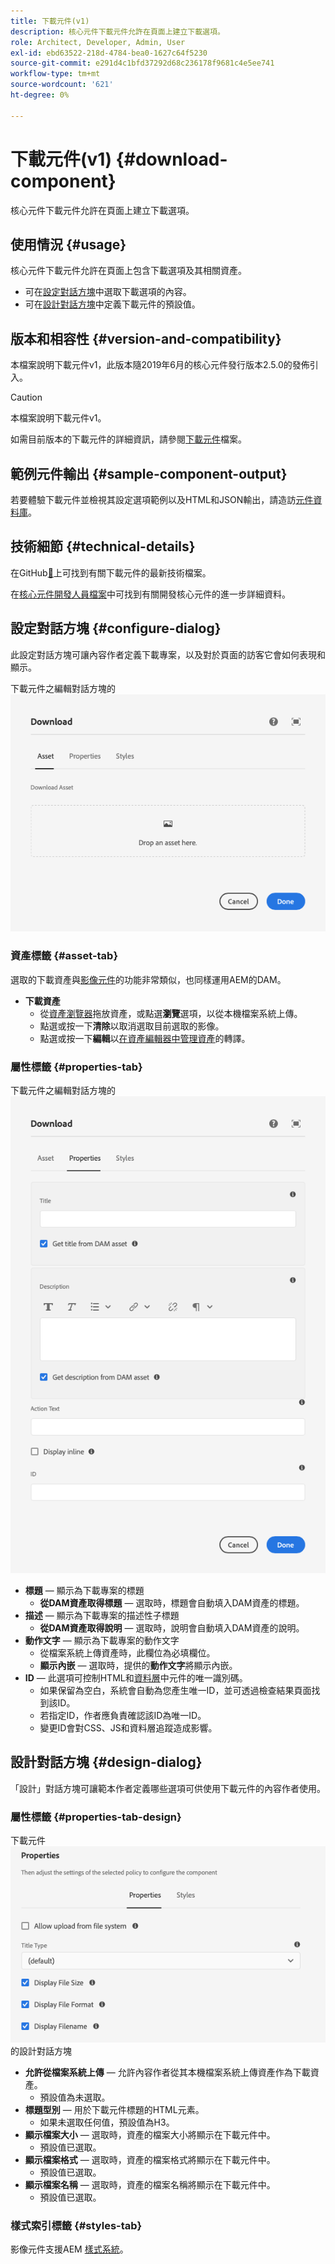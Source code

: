 ```yaml
---
title: 下載元件(v1)
description: 核心元件下載元件允許在頁面上建立下載選項。
role: Architect, Developer, Admin, User
exl-id: ebd63522-218d-4784-bea0-1627c64f5230
source-git-commit: e291d4c1bfd37292d68c236178f9681c4e5ee741
workflow-type: tm+mt
source-wordcount: '621'
ht-degree: 0%

---
```


# 下載元件(v1) {#download-component}

核心元件下載元件允許在頁面上建立下載選項。

## 使用情況 {#usage}

核心元件下載元件允許在頁面上包含下載選項及其相關資產。

* 可在[設定對話方塊](#configure-dialog)中選取下載選項的內容。
* 可在[設計對話方塊](#design-dialog)中定義下載元件的預設值。

## 版本和相容性 {#version-and-compatibility}

本檔案說明下載元件v1，此版本隨2019年6月的核心元件發行版本2.5.0的發佈引入。

>[!CAUTION]
>
>本檔案說明下載元件v1。
>
>如需目前版本的下載元件的詳細資訊，請參閱[下載元件](/help/components/download.md)檔案。

## 範例元件輸出 {#sample-component-output}

若要體驗下載元件並檢視其設定選項範例以及HTML和JSON輸出，請造訪[元件資料庫](https://adobe.com/go/aem_cmp_library_download)。

## 技術細節 {#technical-details}

在GitHub[&#128279;](https://adobe.com/go/aem_cmp_tech_download_v1)上可找到有關下載元件的最新技術檔案。

在[核心元件開發人員檔案](/help/developing/overview.md)中可找到有關開發核心元件的進一步詳細資料。

## 設定對話方塊 {#configure-dialog}

此設定對話方塊可讓內容作者定義下載專案，以及對於頁面的訪客它會如何表現和顯示。

下載元件之編輯對話方塊的![資產標籤](/help/assets/download-edit-asset.png)

### 資產標籤 {#asset-tab}

選取的下載資產與[影像元件](image-v1.md)的功能非常類似，也同樣運用AEM的DAM。

* **下載資產**
   * 從[資產瀏覽器](https://experienceleague.adobe.com/docs/experience-manager-cloud-service/sites/authoring/fundamentals/environment-tools.html)拖放資產，或點選&#x200B;**瀏覽**&#x200B;選項，以從本機檔案系統上傳。
   * 點選或按一下&#x200B;**清除**&#x200B;以取消選取目前選取的影像。
   * 點選或按一下&#x200B;**編輯**&#x200B;以[在資產編輯器中管理資產](https://experienceleague.adobe.com/docs/experience-manager-cloud-service/assets/manage/manage-digital-assets.html)的轉譯。

### 屬性標籤 {#properties-tab}

下載元件之編輯對話方塊的![屬性標籤](/help/assets/download-edit-properties.png)

* **標題** — 顯示為下載專案的標題
   * **從DAM資產取得標題** — 選取時，標題會自動填入DAM資產的標題。
* **描述** — 顯示為下載專案的描述性子標題
   * **從DAM資產取得說明** — 選取時，說明會自動填入DAM資產的說明。
* **動作文字** — 顯示為下載專案的動作文字
   * 從檔案系統上傳資產時，此欄位為必填欄位。
   * **顯示內嵌** — 選取時，提供的&#x200B;**動作文字**&#x200B;將顯示內嵌。
* **ID** — 此選項可控制HTML和[資料層](/help/developing/data-layer/overview.md)中元件的唯一識別碼。
   * 如果保留為空白，系統會自動為您產生唯一ID，並可透過檢查結果頁面找到該ID。
   * 若指定ID，作者應負責確認該ID為唯一ID。
   * 變更ID會對CSS、JS和資料層追蹤造成影響。

## 設計對話方塊 {#design-dialog}

「設計」對話方塊可讓範本作者定義哪些選項可供使用下載元件的內容作者使用。

### 屬性標籤 {#properties-tab-design}

下載元件![&#128279;](/help/assets/download-design.png)的設計對話方塊

* **允許從檔案系統上傳** — 允許內容作者從其本機檔案系統上傳資產作為下載資產。
   * 預設值為未選取。
* **標題型別** — 用於下載元件標題的HTML元素。
   * 如果未選取任何值，預設值為H3。
* **顯示檔案大小** — 選取時，資產的檔案大小將顯示在下載元件中。
   * 預設值已選取。
* **顯示檔案格式** — 選取時，資產的檔案格式將顯示在下載元件中。
   * 預設值已選取。
* **顯示檔案名稱** — 選取時，資產的檔案名稱將顯示在下載元件中。
   * 預設值已選取。

### 樣式索引標籤 {#styles-tab}

影像元件支援AEM [樣式系統](/help/get-started/authoring.md#component-styling)。
